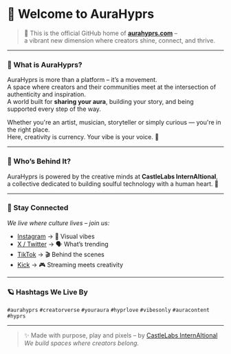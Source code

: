 # 🌌 Welcome to AuraHyprs

> 🌟 This is the official GitHub home of [**aurahyprs.com**](https://aurahyprs.com) –  
a vibrant new dimension where creators shine, connect, and thrive.

---

### 💫 What is AuraHyprs?

AuraHyprs is more than a platform – it’s a movement.  
A space where creators and their communities meet at the intersection of authenticity and inspiration.  
A world built for **sharing your aura**, building your story, and being supported every step of the way.  

Whether you're an artist, musician, storyteller or simply curious — you're in the right place.  
Here, creativity is currency. Your vibe is your voice. 🌈

---

### 🧠 Who’s Behind It?

AuraHyprs is powered by the creative minds at **CastleLabs InternAItional**,  
a collective dedicated to building soulful technology with a human heart. 💖

---

### 📸 Stay Connected

*We live where culture lives – join us:*

- [Instagram](https://www.instagram.com/aurahyprs/) → 👀 Visual vibes  
- [X / Twitter](https://x.com/aurahyprx) → 🗣️ What’s trending  
- [TikTok](https://www.tiktok.com/@aurahyprs) → 🎬 Behind the scenes  
- [Kick](https://kick.com/aurahyprs) → 🎮 Streaming meets creativity

---

### 🪐 Hashtags We Live By

`#aurahyprs` `#creatorverse` `#youraura` `#hyprlove` `#vibesonly` `#auracontent` `#hyprs`

---

> ✨ Made with purpose, play and pixels – by [CastleLabs InternAItional](https://aurahyprs.com)  
> _We build spaces where creators belong._

